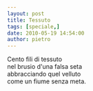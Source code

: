 ```yaml
---
layout: post
title: Tessuto
tags: [speciale,]
date: 2010-05-19 14:54:00
author: pietro
---
```

Cento fili di tessuto<br/>nel brusio d'una falsa seta<br/>abbracciando quel velluto<br/>come un fiume senza meta.
